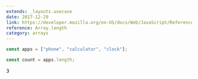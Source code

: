 ```yaml
---
extends: _layouts.usecase
date: 2017-12-29
link: https://developer.mozilla.org/en-US/docs/Web/JavaScript/Reference/Global_Objects/Array/length
reference: Array.length
category: arrays
---
```


```javascript
const apps = ["phone", "calculator", "clock"];

const count = apps.length;
```

<pre class="output">3</pre>
